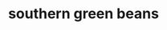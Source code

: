 ---
id: 593044f844e3ce00113dfb5c
servings:
notes:
directions: 'saute onion and garlic in butter.
when onion is soft add beans and bacon.
salt.
cover and cook over medium heat until tender crisp (about 8 minutes).'
ingredients: '8 slices bacon cut into pieces - cooked (not all the way)
1/2 stick butter
1/2 onion sliced
3 cloves garlic
green beans'
rating: 4
ease: intermediate
category: side dish
href:
totalTime:
cookTime:
prepTime:
title: southern green beans
img:
slug: southern-green-beans
---